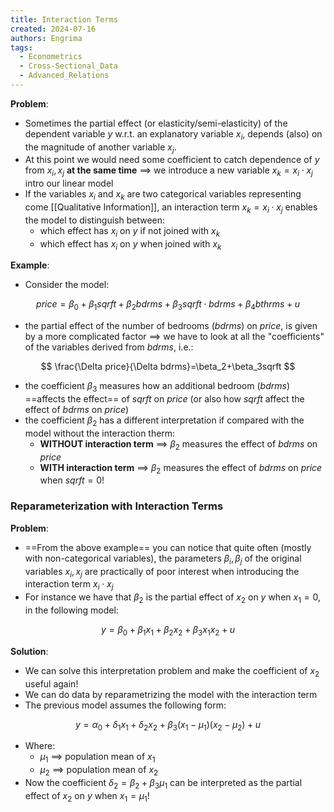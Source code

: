 ```yaml
---
title: Interaction Terms
created: 2024-07-16
authors: Engrima
tags:
  - Econometrics
  - Cross-Sectional_Data
  - Advanced_Relations
---
```

**Problem**:

- Sometimes the partial effect (or elasticity/semi-elasticity) of the dependent variable $y$ w.r.t. an explanatory variable $x_{i}$, depends (also) on the magnitude of another variable $x_{j}$.
- At this point we would need some coefficient to catch dependence of $y$ from $x_{i}, x_{j}$ **at the same time** $\implies$ we introduce a new variable $x_{k}=x_{i}\cdot x_{j}$ intro our linear model
- If the variables $x_{i}$ and $x_{k}$ are two categorical variables representing come [[Qualitative Information]], an interaction term $x_{k}=x_{i}\cdot x_{j}$ enables the model to distinguish between:
 	- which effect has $x_{i}$ on $y$ if not joined with $x_{k}$
 	- which effect has $x_{i}$ on $y$ when joined with $x_{k}$

**Example**:

- Consider the model:

$$
price=\beta_0+\beta_1sqrft+\beta_2bdrms+\beta_3sqrft\cdot bdrms+\beta_4bthrms+u
$$

- the partial effect of the number of bedrooms ($bdrms$) on $price$, is given by a more complicated factor $\implies$ we have to look at all the "coefficients" of the variables derived from $bdrms$, i.e.:

$$
\frac{\Delta price}{\Delta bdrms}=\beta_2+\beta_3sqrft
$$

- the coefficient $\beta_{3}$ measures how an additional bedroom ($bdrms$) ==affects the effect== of $sqrft$ on $price$ (or also how $sqrft$ affect the effect of $bdrms$ on $price$)
- the coefficient $\beta_{2}$ has a different interpretation if compared with the model without the interaction therm:
 	- **WITHOUT interaction term** $\implies$ $\beta_{2}$ measures the effect of $bdrms$ on $price$
 	- **WITH interaction term** $\implies$ $\beta_{2}$ measures the effect of $bdrms$ on $price$ when $sqrft=0$!

### Reparameterization with Interaction Terms

**Problem**:

- ==From the above example== you can notice that quite often (mostly with non-categorical variables), the parameters $\beta_{i}, \beta_{j}$ of the original variables $x_{i}, x_{j}$ are practically of poor interest when introducing the interaction term $x_{i} \cdot x_{j}$
- For instance we have that $\beta_{2}$ is the partial effect of $x_{2}$ on $y$ when $x_{1}=0$, in the following model:

$$
y=\beta_0+\beta_1x_1+\beta_2x_2+\beta_3x_1x_2+u
$$

**Solution**:

- We can solve this interpretation problem and make the coefficient of $x_{2}$ useful again!
- We can do data by reparametrizing the model with the interaction term
- The previous model assumes the following form:

$$
y=\alpha_{0}+ \delta_{1}x_{1} + \delta_{2}x_{2} + \beta_{3}(x_{1} - \mu_{1})(x_{2} - \mu_{2}) + u
$$

- Where:
 	- $\mu_{1}$ $\implies$ population mean of $x_{1}$
 	- $\mu_{2}$ $\implies$ population mean of $x_{2}$
- Now the coefficient $\delta_{2}=\beta_{2} + \beta_{3}\mu_{1}$ can be interpreted as the partial effect of $x_{2}$ on $y$ when $x_{1}=\mu_{1}$!
